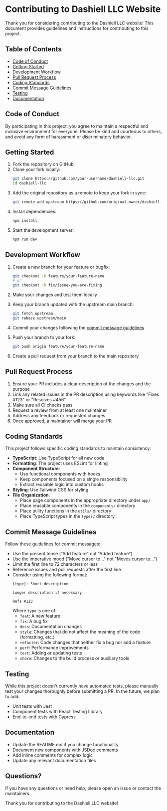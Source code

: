 # Contributing to Dashiell LLC Website

Thank you for considering contributing to the Dashiell LLC website! This document provides guidelines and instructions for contributing to this project.

## Table of Contents

- [Code of Conduct](#code-of-conduct)
- [Getting Started](#getting-started)
- [Development Workflow](#development-workflow)
- [Pull Request Process](#pull-request-process)
- [Coding Standards](#coding-standards)
- [Commit Message Guidelines](#commit-message-guidelines)
- [Testing](#testing)
- [Documentation](#documentation)

## Code of Conduct

By participating in this project, you agree to maintain a respectful and inclusive environment for everyone. Please be kind and courteous to others, and avoid any form of harassment or discriminatory behavior.

## Getting Started

1. Fork the repository on GitHub
2. Clone your fork locally:
   ```bash
   git clone https://github.com/your-username/dashiell-llc.git
   cd dashiell-llc
   ```
3. Add the original repository as a remote to keep your fork in sync:
   ```bash
   git remote add upstream https://github.com/original-owner/dashiell-llc.git
   ```
4. Install dependencies:
   ```bash
   npm install
   ```
5. Start the development server:
   ```bash
   npm run dev
   ```

## Development Workflow

1. Create a new branch for your feature or bugfix:
   ```bash
   git checkout -b feature/your-feature-name
   # or
   git checkout -b fix/issue-you-are-fixing
   ```

2. Make your changes and test them locally

3. Keep your branch updated with the upstream main branch:
   ```bash
   git fetch upstream
   git rebase upstream/main
   ```

4. Commit your changes following the [commit message guidelines](#commit-message-guidelines)

5. Push your branch to your fork:
   ```bash
   git push origin feature/your-feature-name
   ```

6. Create a pull request from your branch to the main repository

## Pull Request Process

1. Ensure your PR includes a clear description of the changes and the purpose
2. Link any related issues in the PR description using keywords like "Fixes #123" or "Resolves #456"
3. Make sure all CI checks pass
4. Request a review from at least one maintainer
5. Address any feedback or requested changes
6. Once approved, a maintainer will merge your PR

## Coding Standards

This project follows specific coding standards to maintain consistency:

- **TypeScript**: Use TypeScript for all new code
- **Formatting**: The project uses ESLint for linting
- **Component Structure**: 
  - Use functional components with hooks
  - Keep components focused on a single responsibility
  - Extract reusable logic into custom hooks
- **Styling**: Use Tailwind CSS for styling
- **File Organization**:
  - Place page components in the appropriate directory under `app/`
  - Place reusable components in the `components/` directory
  - Place utility functions in the `utils/` directory
  - Place TypeScript types in the `types/` directory

## Commit Message Guidelines

Follow these guidelines for commit messages:

- Use the present tense ("Add feature" not "Added feature")
- Use the imperative mood ("Move cursor to..." not "Moves cursor to...")
- Limit the first line to 72 characters or less
- Reference issues and pull requests after the first line
- Consider using the following format:
  ```
  [type]: Short description

  Longer description if necessary

  Refs #123
  ```
  Where `type` is one of:
  - `feat`: A new feature
  - `fix`: A bug fix
  - `docs`: Documentation changes
  - `style`: Changes that do not affect the meaning of the code (formatting, etc.)
  - `refactor`: Code changes that neither fix a bug nor add a feature
  - `perf`: Performance improvements
  - `test`: Adding or updating tests
  - `chore`: Changes to the build process or auxiliary tools

## Testing

While this project doesn't currently have automated tests, please manually test your changes thoroughly before submitting a PR. In the future, we plan to add:

- Unit tests with Jest
- Component tests with React Testing Library
- End-to-end tests with Cypress

## Documentation

- Update the README.md if you change functionality
- Document new components with JSDoc comments
- Add inline comments for complex logic
- Update any relevant documentation files

## Questions?

If you have any questions or need help, please open an issue or contact the maintainers.

Thank you for contributing to the Dashiell LLC website!